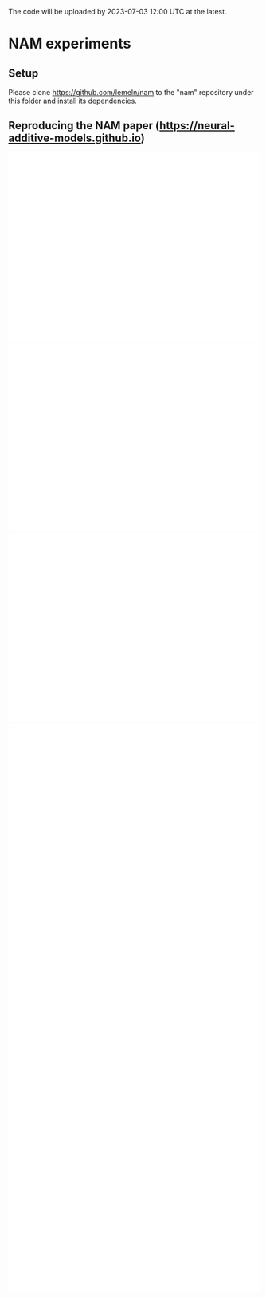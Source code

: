 The code will be uploaded by 2023-07-03 12:00 UTC at the latest.

# NAM experiments

## Setup

Please clone https://github.com/lemeln/nam to the "nam" repository under this folder and install its dependencies.

## Reproducing the NAM paper (https://neural-additive-models.github.io)

![Age](out/recidivism_0.png)
![Race](out/recidivism_1.png)
![Gender](out/recidivism_2.png)
![Priors Count](out/recidivism_3.png)
![Length of Stay](out/recidivism_4.png)
![Charge Degree](out/recidivism_5.png)